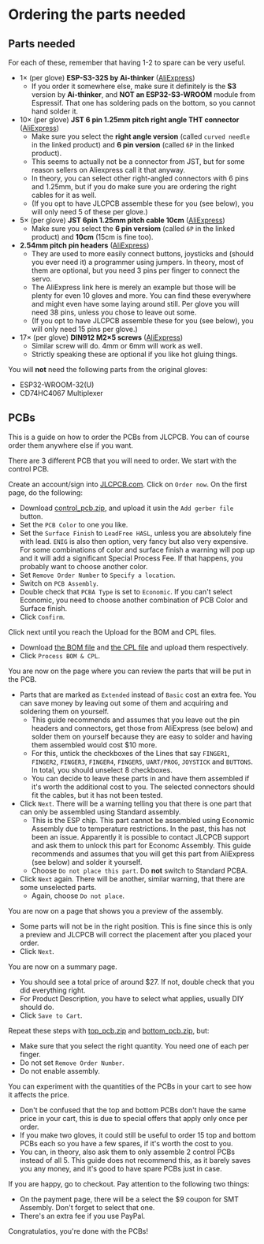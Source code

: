 # Ordering the parts needed

## Parts needed

For each of these, remember that having 1-2 to spare can be very useful.

* 1× (per glove) **ESP-S3-32S by Ai-thinker** ([AliExpress](https://www.aliexpress.us/item/3256805521467762))
  * If you order it somewhere else, make sure it definitely is the **S3** version by **Ai-thinker**, and **NOT an 
    ESP32-S3-WROOM** module from Espressif. That one has soldering pads on the bottom, so you cannot hand solder it.
* 10× (per glove) **JST 6 pin 1.25mm pitch right angle THT connector** ([AliExpress](https://www.aliexpress.com/item/1005004374200185.html))
  * Make sure you select the **right angle version** (called `curved needle` in the linked product) and 
    **6 pin version** (called `6P` in the linked product).
  * This seems to actually not be a connector from JST, but for some reason sellers on Aliexpress call it that anyway.
  * In theory, you can select other right-angled connectors with 6 pins and 1.25mm, but if you do make sure you are
    ordering the right cables for it as well.
  * (If you opt to have JLCPCB assemble these for you (see below), you will only need 5 of these per glove.)
* 5× (per glove) **JST 6pin 1.25mm pitch cable 10cm** ([AliExpress](https://www.aliexpress.com/item/1005002531804129.html)) 
  * Make sure you select the **6 pin versiom** (called `6P` in the linked product) and **10cm** (15cm is fine too).
* **2.54mm pitch pin headers** ([AliExpress](https://www.aliexpress.com/item/32758380907.html))
  * They are used to more easily connect buttons, joysticks and (should you ever need it) a programmer
    using jumpers. In theory, most of them are optional, but you need 3 pins per finger to connect the servo.
  * The AliExpress link here is merely an example but those will be plenty for even 10 gloves and more. You can find
    these everywhere and might even have some laying around still. Per glove you will need 38 pins, unless you chose to
    leave out some.
  * (If you opt to have JLCPCB assemble these for you (see below), you will only need 15 pins per glove.)
* 17× (per glove) **DIN912 M2×5 screws** ([AliExpress](https://www.aliexpress.com/item/759266313.html))
  * Similar screw will do. 4mm or 6mm will work as well.
  * Strictly speaking these are optional if you like hot gluing things.

You will **not** need the following parts from the original gloves: 

* ESP32-WROOM-32(U)
* CD74HC4067 Multiplexer

## PCBs

This is a guide on how to order the PCBs from JLCPCB. You can of course order them anywhere else if you want.

There are 3 different PCB that you will need to order. We start with the control PCB.

Create an account/sign into [JLCPCB.com](JLCPCB.com). Click on `Order now`. On the first page, do the following:

* Download [control_pcb.zip](../pcb/control_pcb.zip), and upload it usin the `Add gerber file` button.
* Set the `PCB Color` to one you like.
* Set the `Surface Finish` to `LeadFree HASL`, unless you are absolutely fine with lead. `ENIG` is also then option,
  very fancy but also very expensive. For some combinations of color and surface finish a warning will pop up and it
  will add a significant Special Process Fee. If that happens, you probably want to choose another color. 
* Set `Remove Order Number` to `Specify a location`.
* Switch on `PCB Assembly`.
* Double check that `PCBA Type` is set to `Economic`. If you can't select Economic, you need to choose another 
  combination of PCB Color and Surface finish.
* Click `Confirm`.

Click next until you reach the Upload for the BOM and CPL files.

* Download [the BOM file](../pcb/control_pcb_bom.csv) and [the CPL file](../pcb/control_pcb-top-pos.csv) and upload
  them respectively.
* Click `Process BOM & CPL`.

You are now on the page where you can review the parts that will be put in the PCB.

* Parts that are marked as `Extended` instead of `Basic` cost an extra fee. You can save money by leaving out some
  of them and acquiring and soldering them on yourself. 
  * This guide recommends and assumes that you leave out the pin headers and connectors, get those from AliExpress (see 
    below) and solder them on yourself because they are easy to solder and having them assembled would cost $10 more.
  * For this, untick the checkboxes of the Lines that say `FINGER1`, `FINGER2`, `FINGER3`, `FINGER4`, `FINGER5`, `UART/PROG`,
    `JOYSTICK` and `BUTTONS`. In total, you should unselect 8 checkboxes.
  * You can decide to leave these parts in and have them assembled if it's worth the additional cost to you. The
    selected connectors should fit the cables, but it has not been tested.
* Click `Next`. There will be a warning telling you that there is one part that can only be assembled using Standard
  assembly. 
  * This is the ESP chip. This part cannot be assembled using Economic Assembly due to temperature restrictions. 
    In the past, this has not been an issue. Apparently it is possible to contact JLCPCB support and ask them to unlock
    this part for Economc Assembly. This guide recommends and assumes that you will get this part from AliExpress (see
    below) and solder it yourself. 
  * Choose `Do not place this part`. Do **not** switch to Standard PCBA.
* Click `Next` again. There will be another, similar warning, that there are some unselected parts. 
  * Again, choose `Do not place`.

You are now on a page that shows you a preview of the assembly. 

* Some parts will not be in the right position. This is fine since this is only a preview and JLCPCB will correct the
  placement after you placed your order.
* Click `Next`.

You are now on a summary page.

* You should see a total price of around $27. If not, double check that you did everything right.
* For Product Description, you have to select what applies, usually DIY should do.
* Click `Save to Cart`.

Repeat these steps with [top_pcb.zip](../pcb/top_pcb.zip) and [bottom_pcb.zip](../pcb/bottom_pcb.zip), but:

* Make sure that you select the right quantity. You need one of each per finger. 
* Do not set `Remove Order Number`.
* Do not enable assembly.

You can experiment with the quantities of the PCBs in your cart to see how it affects the price. 

* Don't be confused that the top and bottom PCBs don't have the same price in your cart, this is due to special offers 
  that apply only once per order.
* If you make two gloves, it could still be useful to order 15 top and bottom PCBs each so you have a few spares, 
  if it's worth the cost to you.
* You can, in theory, also ask them to only assemble 2 control PCBs instead of all 5. This guide does not recommend 
  this, as it barely saves you any money, and it's good to have spare PCBs just in case.

If you are happy, go to checkout. Pay attention to the following two things:

* On the payment page, there will be a select the $9 coupon for SMT Assembly. Don't forget to select that one.
* There's an extra fee if you use PayPal.

Congratulatios, you're done with the PCBs!
